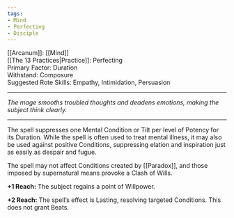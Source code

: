 ```yaml
---
tags:
- Mind
- Perfecting
- Disciple
---
```


[[Arcanum]]: [[Mind]]\
[[The 13 Practices|Practice]]: Perfecting\
Primary Factor: Duration\
Withstand: Composure\
Suggested Rote Skills: Empathy, Intimidation, Persuasion

---

_The mage smooths troubled thoughts and deadens emotions, making the subject think clearly._

---

The spell suppresses one Mental Condition or Tilt per level of Potency for its Duration. While the spell is often used to treat mental illness, it may also be used against positive Conditions, suppressing elation and inspiration just as easily as despair and fugue.

The spell may not affect Conditions created by [[Paradox]], and those imposed by supernatural means provoke a Clash of Wills.

**+1 Reach:** The subject regains a point of Willpower.

**+2 Reach:** The spell’s effect is Lasting, resolving targeted Conditions. This does not grant Beats.